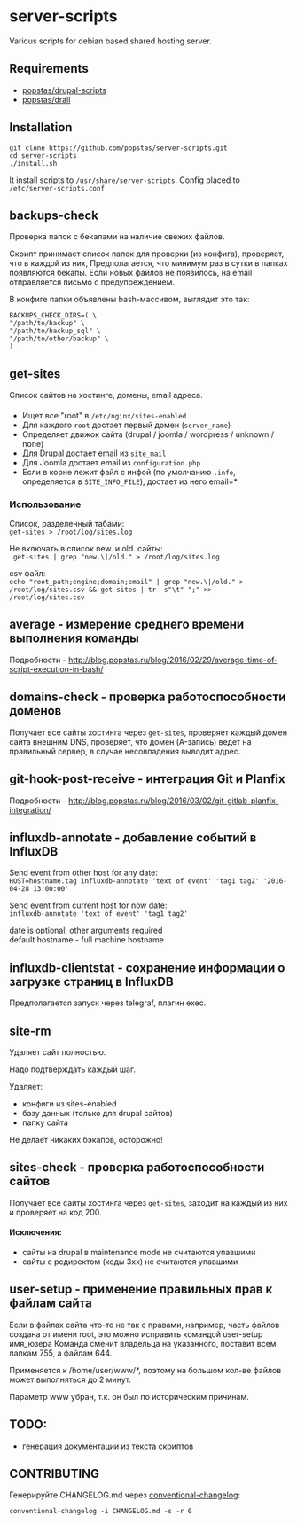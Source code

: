 # server-scripts
Various scripts for debian based shared hosting server.

## Requirements
- [popstas/drupal-scripts](https://github.com/popstas/drupal-scripts)
- [popstas/drall](https://github.com/popstas/drall)

## Installation
```
git clone https://github.com/popstas/server-scripts.git
cd server-scripts
./install.sh
```

It install scripts to `/usr/share/server-scripts`.
Config placed to `/etc/server-scripts.conf`


## backups-check
Проверка папок с бекапами на наличие свежих файлов.

Скрипт принимает список папок для проверки (из конфига), проверяет, что в каждой из них,
Предполагается, что минимум раз в сутки в папках появляются бекапы.
Если новых файлов не появилось, на email отправляется письмо с предупреждением.

В конфиге папки объявлены bash-массивом, выглядит это так:
```
BACKUPS_CHECK_DIRS=( \
"/path/to/backup" \
"/path/to/backup_sql" \
"/path/to/other/backup" \
)
```


## get-sites
Список сайтов на хостинге, домены, email адреса.
####
- Ищет все "root" в `/etc/nginx/sites-enabled`
- Для каждого `root` достает первый домен (`server_name`)
- Определяет движок сайта (drupal / joomla / wordpress / unknown / none)
- Для Drupal достает email из `site_mail`
- Для Joomla достает email из `configuration.php`
- Если в корне лежит файл с инфой (по умолчанию `.info`, определяется в `SITE_INFO_FILE`), достает из него email=*

### Использование
Список, разделенный табами:  
```get-sites > /root/log/sites.log```

Не включать в список new. и old. сайты:  
``` get-sites | grep "new.\|/old." > /root/log/sites.log```

csv файл:  
```echo "root_path;engine;domain;email" | grep "new.\|/old." > /root/log/sites.csv && get-sites | tr -s"\t" ";" >> /root/log/sites.csv```


## average - измерение среднего времени выполнения команды
Подробности - http://blog.popstas.ru/blog/2016/02/29/average-time-of-script-execution-in-bash/



## domains-check - проверка работоспособности доменов
Получает все сайты хостинга через `get-sites`, проверяет каждый домен сайта внешним DNS,
проверяет, что домен (A-запись) ведет на правильный сервер, в случае несовпадения выводит адрес.



## git-hook-post-receive - интеграция Git и Planfix
Подробности - http://blog.popstas.ru/blog/2016/03/02/git-gitlab-planfix-integration/



## influxdb-annotate - добавление событий в InfluxDB
Send event from other host for any date:  
```HOST=hostname.tag influxdb-annotate 'text of event' 'tag1 tag2' '2016-04-28 13:00:00'```

Send event from current host for now date:  
```influxdb-annotate 'text of event' 'tag1 tag2'```

date is optional, other arguments required  
default hostname - full machine hostname



## influxdb-clientstat - сохранение информации о загрузке страниц в InfluxDB
Предполагается запуск через telegraf, плагин exec.



## site-rm
Удаляет сайт полностью.

Надо подтверждать каждый шаг.

Удаляет:

- конфиги из sites-enabled
- базу данных (только для drupal сайтов)
- папку сайта

Не делает никаких бэкапов, осторожно!



## sites-check - проверка работоспособности сайтов
Получает все сайты хостинга через `get-sites`, заходит на каждый из них и проверяет на код 200.
#### Исключения:
- сайты на drupal в maintenance mode не считаются упавшими
- сайты с редиректом (коды 3xx) не считаются упавшими




## user-setup - применение правильных прав к файлам сайта
Если в файлах сайта что-то не так с правами, например, часть файлов создана от имени root, это можно исправить командой
user-setup имя_юзера
Команда сменит владельца на указанного, поставит всем папкам 755, а файлам 644.

Применяется к /home/user/www/*, поэтому на большом кол-ве файлов может выполняться до 2 минут.

Параметр www убран, т.к. он был по историческим причинам.


## TODO:
- генерация документации из текста скриптов

## CONTRIBUTING
Генерируйте CHANGELOG.md через [conventional-changelog](http://blog.popstas.ru/blog/2016/03/06/changelog-dot-md-generate-from-git-conventions/):
```
conventional-changelog -i CHANGELOG.md -s -r 0
```